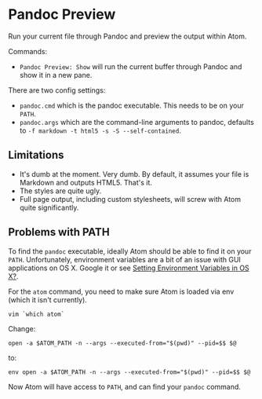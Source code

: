 # Pandoc Preview

Run your current file through Pandoc and preview the output within Atom.

Commands:

  * `Pandoc Preview: Show` will run the current buffer through Pandoc and show it in a new pane.

There are two config settings:

  * `pandoc.cmd` which is the pandoc executable. This needs to be on your `PATH`.
  * `pandoc.args` which are the command-line arguments to pandoc, defaults to `-f markdown -t html5 -s -S --self-contained`.

## Limitations

  * It's dumb at the moment. Very dumb. By default, it assumes your file is Markdown and outputs HTML5. That's it.
  * The styles are quite ugly.
  * Full page output, including custom stylesheets, will screw with Atom quite significantly.

## Problems with PATH

To find the `pandoc` executable, ideally Atom should be able to find it on your `PATH`. Unfortunately, environment variables are a bit of an issue with GUI applications on OS X. Google it or see [Setting Environment Variables in OS X?](http://stackoverflow.com/questions/135688/setting-environment-variables-in-os-x).

For the `atom` command, you need to make sure Atom is loaded via env (which it isn't currently).

    vim `which atom`

Change:

    open -a $ATOM_PATH -n --args --executed-from="$(pwd)" --pid=$$ $@

to:

    env open -a $ATOM_PATH -n --args --executed-from="$(pwd)" --pid=$$ $@

Now Atom will have access to `PATH`, and can find your `pandoc` command.
